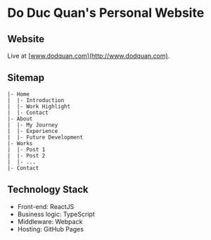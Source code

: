 # Do Duc Quan's Personal Website

## Website
Live at [www.dodquan.com](http://www.dodquan.com).

## Sitemap
```
|- Home
|  |- Introduction
|  |- Work Highlight
|  |- Contact
|- About
|  |- My Journey
|  |- Experience
|  |- Future Development
|- Works
|  |- Post 1
|  |- Post 2
|  |- ...
|- Contact
```

## Technology Stack
- Front-end: ReactJS
- Business logic: TypeScript
- Middleware: Webpack
- Hosting: GitHub Pages